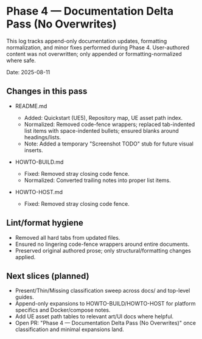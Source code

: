 # Phase 4 — Documentation Delta Pass (No Overwrites)

This log tracks append-only documentation updates, formatting normalization, and minor fixes performed during Phase 4. User-authored content was not overwritten; only appended or formatting-normalized where safe.

Date: 2025-08-11

## Changes in this pass

- README.md
  - Added: Quickstart (UE5), Repository map, UE asset path index.
  - Normalized: Removed code-fence wrappers; replaced tab-indented list items with space-indented bullets; ensured blanks around headings/lists.
  - Note: Added a temporary "Screenshot TODO" stub for future visual inserts.

- HOWTO-BUILD.md
  - Fixed: Removed stray closing code fence.
  - Normalized: Converted trailing notes into proper list items.

- HOWTO-HOST.md
  - Fixed: Removed stray closing code fence.

## Lint/format hygiene

- Removed all hard tabs from updated files.
- Ensured no lingering code-fence wrappers around entire documents.
- Preserved original authored prose; only structural/formatting changes applied.

## Next slices (planned)

- Present/Thin/Missing classification sweep across docs/ and top-level guides.
- Append-only expansions to HOWTO-BUILD/HOWTO-HOST for platform specifics and Docker/compose notes.
- Add UE asset path tables to relevant art/UI docs where helpful.
- Open PR: "Phase 4 — Documentation Delta Pass (No Overwrites)" once classification and minimal expansions land.
